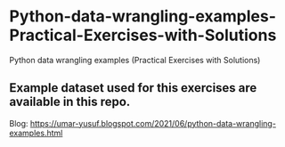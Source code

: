 # Python-data-wrangling-examples-Practical-Exercises-with-Solutions
Python data wrangling examples (Practical Exercises with Solutions)

## Example dataset used for this exercises are available in this repo.

Blog: https://umar-yusuf.blogspot.com/2021/06/python-data-wrangling-examples.html




